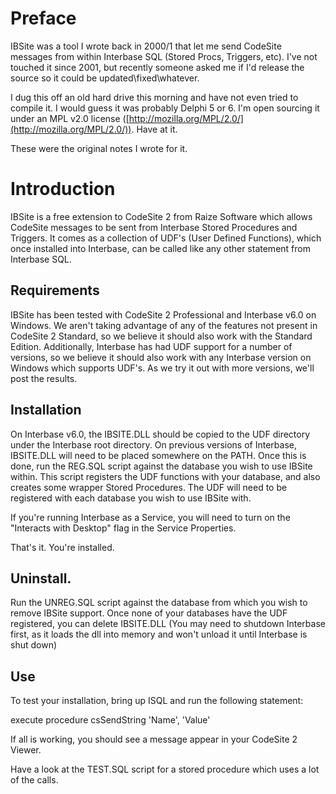 Preface
=======
IBSite was a tool I wrote back in 2000/1 that let me send CodeSite messages from within Interbase SQL (Stored Procs, Triggers, etc). I've not touched it since 2001, but recently someone asked me if I'd release the source so it could be updated\fixed\whatever.  

I dug this off an old hard drive this morning and have not even tried to compile it. I would guess it was probably Delphi 5 or 6. I'm open sourcing it under an MPL v2.0 license ([http://mozilla.org/MPL/2.0/](http://mozilla.org/MPL/2.0/)). Have at it.

These were the original notes I wrote for it.



Introduction
============
IBSite is a free extension to CodeSite 2 from Raize Software which allows CodeSite messages to be sent from Interbase Stored Procedures and Triggers. It comes as a collection of UDF's (User Defined Functions), which once installed into Interbase, can be called like any other statement from Interbase SQL.

Requirements
------------
IBSite has been tested with CodeSite 2 Professional and Interbase v6.0 on Windows. We aren't taking advantage of any of the features not present in CodeSite 2 Standard, so we believe it should also work with the Standard Edition. Additionally, Interbase has had UDF support for a number of versions, so we believe it should also work with any Interbase version on Windows which supports UDF's. As we try it out with more versions, we'll post the results.

Installation
------------
On Interbase v6.0, the IBSITE.DLL should be copied to the UDF directory under the Interbase root directory. On previous versions of Interbase, IBSITE.DLL will need to be placed somewhere on the PATH. Once this is done, run the REG.SQL script against the database you wish to use IBSite within. This script registers the UDF functions with your database, and also creates some wrapper Stored Procedures. The UDF will need to be registered with each database you wish to use IBSite with.

If you're running Interbase as a Service, you will need to turn on the "Interacts with Desktop" flag in the Service Properties.

That's it. You're installed.

Uninstall. 
----------
Run the UNREG.SQL script against the database from which you wish to remove IBSite support. Once none of your databases have the UDF registered, you can delete IBSITE.DLL (You may need to shutdown Interbase first, as it loads the dll into memory and won't unload it until Interbase is shut down)

Use
---
To test your installation, bring up ISQL and run the following statement:

execute procedure csSendString 'Name', 'Value'

If all is working, you should see a message appear in your CodeSite 2 Viewer.

Have a look at the TEST.SQL script for a stored procedure which uses a lot of the calls.
